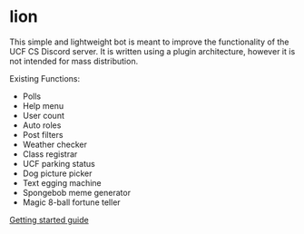 # lion
This simple and lightweight bot is meant to improve the functionality of the UCF CS Discord server. It is written using a plugin architecture, however it is not intended for mass distribution.

Existing Functions:
- Polls
- Help menu
- User count
- Auto roles
- Post filters
- Weather checker
- Class registrar
- UCF parking status
- Dog picture picker
- Text egging machine
- Spongebob meme generator
- Magic 8-ball fortune teller

[Getting started guide](https://github.com/tgsachse/lion/blob/master/docs/GETTING_STARTED.md)
